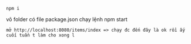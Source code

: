 ```
npm i
```

vô folder có file package.json chạy lệnh npm start

```
mở http://localhost:8080/items/index => chạy đc đến đây là ok rồi ấy
cuối tuần t làm cho xong l
```
